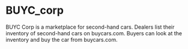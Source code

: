 # BUYC_corp
BUYC Corp is a marketplace for second-hand cars. Dealers list their inventory of second-hand cars on  buycars.com. Buyers can look at the inventory and buy the car from buycars.com.
